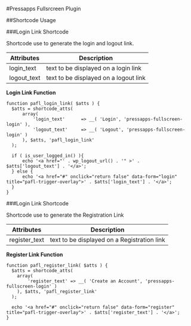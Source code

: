 #Pressapps Fullsrcreen Plugin

##Shortcode Usage

###Login Link Shortcode

Shortcode use to generate the login and logout link.


| Attributes  | Description |
| ----------- | ----------- |
| login_text  | text to be displayed on a login link |
| logout_text | text to be displayed on a logout link |

**Login Link Function**


```
function pafl_login_link( $atts ) {
  $atts = shortcode_atts(
      array(
          'login_text'      => __( 'Login', 'pressapps-fullscreen-login' ),
          'logout_text' 	=> __( 'Logout', 'pressapps-fullscreen-login' )
      ), $atts, 'pafl_login_link'
  );

  if ( is_user_logged_in() ){
      echo '<a href="' . wp_logout_url() . '" >' . $atts['logout_text'] . '</a>';
  } else {
      echo '<a href="#" onclick="return false" data-form="login"  title="pafl-trigger-overlay">' . $atts['login_text'] . '</a>';
  }
}
```

###Login Link Shortcode

Shortcode use to generate the Registration Link


| Attributes  | Description |
| ----------- | ----------- |
| register_text  | text to be displayed on a Registration link |


**Register Link Function**


```
function pafl_register_link( $atts ) {
  $atts = shortcode_atts(
    array(
        'register_text' => __( 'Create an Account', 'pressapps-fullscreen-login' )
    ), $atts, 'pafl_register_link'
  );
    
  echo '<a href="#" onclick="return false" data-form="register"  title="pafl-trigger-overlay">' . $atts['register_text'] . '</a>';
}
```